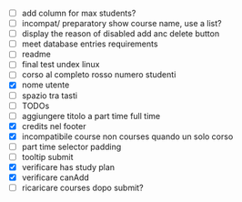 - [ ] add column for max students?
- [ ] incompat/ preparatory show course name, use a list?
- [ ] display the reason of disabled add anc delete button
- [ ] meet database entries requirements
- [ ] readme
- [ ] final test undex linux
- [ ] corso al completo rosso numero studenti
- [x] nome utente
- [ ] spazio tra tasti
- [ ] TODOs
- [ ] aggiungere titolo a part time full time
- [x] credits nel footer
- [x] incompatibile course non courses quando un solo corso
- [ ] part time selector padding
- [ ] tooltip submit
- [x] verificare has study plan
- [x] verificare canAdd
- [ ] ricaricare courses dopo submit?
